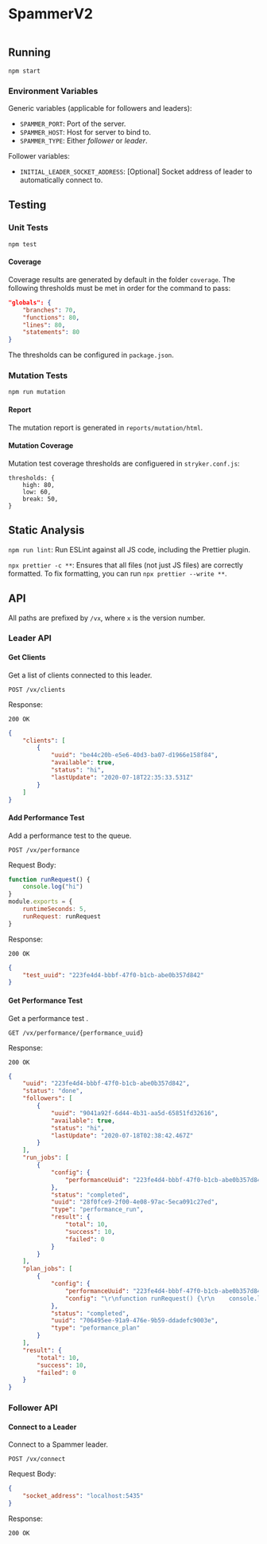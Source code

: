 # SpammerV2

[![<LeonPatmore>](https://circleci.com/gh/LeonPatmore/spammer-v2.svg?style=shield)](<LINK>)

## Running

`npm start`

### Environment Variables

Generic variables (applicable for followers and leaders):

- `SPAMMER_PORT`: Port of the server.
- `SPAMMER_HOST`: Host for server to bind to.
- `SPAMMER_TYPE`: Either *follower* or *leader*.

Follower variables:

- `INITIAL_LEADER_SOCKET_ADDRESS`: [Optional] Socket address of leader to automatically connect to.

## Testing

### Unit Tests

`npm test`

#### Coverage

Coverage results are generated by default in the folder `coverage`.
The following thresholds must be met in order for the command to pass:

```json
"globals": {
    "branches": 70,
    "functions": 80,
    "lines": 80,
    "statements": 80
}
```

The thresholds can be configured in `package.json`.

### Mutation Tests

`npm run mutation`

#### Report

The mutation report is generated in `reports/mutation/html`.

#### Mutation Coverage

Mutation test coverage thresholds are configuered in `stryker.conf.js`:

```text
thresholds: {
    high: 80,
    low: 60,
    break: 50,
}
```

## Static Analysis

`npm run lint`: Run ESLint against all JS code, including the Prettier plugin.

`npx prettier -c **`: Ensures that all files (not just JS files) are correctly formatted. To fix formatting, you can run `npx prettier --write **`.

## API

All paths are prefixed by `/vx`, where `x` is the version number.

### Leader API

#### Get Clients

Get a list of clients connected to this leader.

`POST /vx/clients`

Response:

`200 OK`

```json
{
    "clients": [
        {
            "uuid": "be44c20b-e5e6-40d3-ba07-d1966e158f84",
            "available": true,
            "status": "hi",
            "lastUpdate": "2020-07-18T22:35:33.531Z"
        }
    ]
}
```

#### Add Performance Test

Add a performance test to the queue.

`POST /vx/performance`

Request Body:

```javascript
function runRequest() {
    console.log("hi")
}
module.exports = {
    runtimeSeconds: 5,
    runRequest: runRequest
}
```

Response:

`200 OK`

```json
{
    "test_uuid": "223fe4d4-bbbf-47f0-b1cb-abe0b357d842"
}
```

#### Get Performance Test

Get a performance test .

`GET /vx/performance/{performance_uuid}`

Response:

`200 OK`

```json
{
    "uuid": "223fe4d4-bbbf-47f0-b1cb-abe0b357d842",
    "status": "done",
    "followers": [
        {
            "uuid": "9041a92f-6d44-4b31-aa5d-65851fd32616",
            "available": true,
            "status": "hi",
            "lastUpdate": "2020-07-18T02:38:42.467Z"
        }
    ],
    "run_jobs": [
        {
            "config": {
                "performanceUuid": "223fe4d4-bbbf-47f0-b1cb-abe0b357d842"
            },
            "status": "completed",
            "uuid": "28f0fce9-2f00-4e08-97ac-5eca091c27ed",
            "type": "performance_run",
            "result": {
                "total": 10,
                "success": 10,
                "failed": 0
            }
        }
    ],
    "plan_jobs": [
        {
            "config": {
                "performanceUuid": "223fe4d4-bbbf-47f0-b1cb-abe0b357d842",
                "config": "\r\nfunction runRequest() {\r\n    console.log(\"hi\")\r\n}\r\n\r\nmodule.exports = {\r\n    runtimeSeconds: 5,\r\n    runRequest: runRequest\r\n}\r\n"
            },
            "status": "completed",
            "uuid": "706495ee-91a9-476e-9b59-ddadefc9003e",
            "type": "peformance_plan"
        }
    ],
    "result": {
        "total": 10,
        "success": 10,
        "failed": 0
    }
}
```

### Follower API

#### Connect to a Leader

Connect to a Spammer leader.

`POST /vx/connect`

Request Body:

```json
{
    "socket_address": "localhost:5435"
}
```

Response:

`200 OK`

